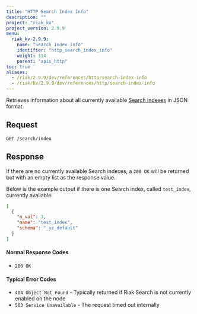 ```yaml
---
title: "HTTP Search Index Info"
description: ""
project: "riak_kv"
project_version: 2.9.9
menu:
  riak_kv-2.9.9:
    name: "Search Index Info"
    identifier: "http_search_index_info"
    weight: 114
    parent: "apis_http"
toc: true
aliases:
  - /riak/2.9.9/dev/references/http/search-index-info
  - /riak/kv/2.9.9/dev/references/http/search-index-info
---
```


Retrieves information about all currently available [Search indexes]({{<baseurl>}}riak/kv/2.9.9/developing/usage/search) in JSON format.

## Request

```
GET /search/index
```

## Response

If there are no currently available Search indexes, a `200 OK` will be
returned but with an empty list as the response value.

Below is the example output if there is one Search index, called
`test_index`, currently available:

```json
[
  {
    "n_val": 3,
    "name": "test_index",
    "schema": "_yz_default"
  }
]
```

#### Normal Response Codes

* `200 OK`

#### Typical Error Codes

* `404 Object Not Found` - Typically returned if Riak Search is not
    currently enabled on the node
* `503 Service Unavailable` - The request timed out internally




